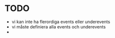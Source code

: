 # TODO
* vi kan inte ha flerordiga events eller underevents 
* vi måste definiera alla events och underevents
* 